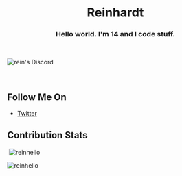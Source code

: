 <h1 align="center">Reinhardt</h1>
<h3 align="center">Hello world. I'm 14 and I code stuff.</h3>
<br>
<p><img align="center" src="https://discord.com/api/guilds/754910336544538655/widget.png?style=shield" alt="rein's Discord"></p>
<br>

## Follow Me On

- [Twitter](https://twitter.com/reinhello_)

## Contribution Stats

<p>&nbsp;<img align="center" src="https://github-readme-stats.vercel.app/api?username=reinhello&show_icons=true&theme=dark&locale=en" alt="reinhello" /></p>

<p><img align="center" src="https://github-readme-streak-stats.herokuapp.com/?user=reinhello&theme=dark" alt="reinhello" /></p>
